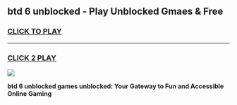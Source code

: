 
## btd 6 unblocked - Play Unblocked Gmaes & Free
<h3>
<a href="https://news.freeplayer.one?title=btd_6_unblocked&ref=16F">CLICK TO PLAY</a></h3>
<hr>

<h3>
<a href="https://news.freeplayer.one?title=btd_6_unblocked&ref=16F">CLICK 2 PLAY</a>
  
</h3>

<a href="https://news.freeplayer.one?title=btd_6_unblocked&ref=16F/"><img src="https://clearcache.store/games.png"></a>


**btd 6 unblocked games unblocked: Your Gateway to Fun and Accessible Online Gaming**
